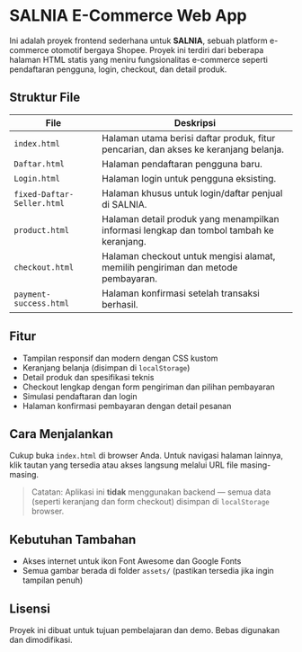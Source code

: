 
# SALNIA E-Commerce Web App

Ini adalah proyek frontend sederhana untuk **SALNIA**, sebuah platform e-commerce otomotif bergaya Shopee. Proyek ini terdiri dari beberapa halaman HTML statis yang meniru fungsionalitas e-commerce seperti pendaftaran pengguna, login, checkout, dan detail produk.

## Struktur File

| File | Deskripsi |
|------|-----------|
| `index.html` | Halaman utama berisi daftar produk, fitur pencarian, dan akses ke keranjang belanja. |
| `Daftar.html` | Halaman pendaftaran pengguna baru. |
| `Login.html` | Halaman login untuk pengguna eksisting. |
| `fixed-Daftar-Seller.html` | Halaman khusus untuk login/daftar penjual di SALNIA. |
| `product.html` | Halaman detail produk yang menampilkan informasi lengkap dan tombol tambah ke keranjang. |
| `checkout.html` | Halaman checkout untuk mengisi alamat, memilih pengiriman dan metode pembayaran. |
| `payment-success.html` | Halaman konfirmasi setelah transaksi berhasil. |

## Fitur

- Tampilan responsif dan modern dengan CSS kustom
- Keranjang belanja (disimpan di `localStorage`)
- Detail produk dan spesifikasi teknis
- Checkout lengkap dengan form pengiriman dan pilihan pembayaran
- Simulasi pendaftaran dan login
- Halaman konfirmasi pembayaran dengan detail pesanan

## Cara Menjalankan

Cukup buka `index.html` di browser Anda. Untuk navigasi halaman lainnya, klik tautan yang tersedia atau akses langsung melalui URL file masing-masing.

> Catatan: Aplikasi ini **tidak** menggunakan backend — semua data (seperti keranjang dan form checkout) disimpan di `localStorage` browser.

## Kebutuhan Tambahan

- Akses internet untuk ikon Font Awesome dan Google Fonts
- Semua gambar berada di folder `assets/` (pastikan tersedia jika ingin tampilan penuh)

## Lisensi

Proyek ini dibuat untuk tujuan pembelajaran dan demo. Bebas digunakan dan dimodifikasi.
